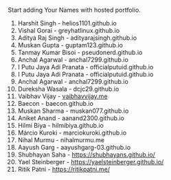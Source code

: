 Start adding Your Names with hosted portfolio.

1. Harshit Singh - helios1101.github.io
2. Vishal Gorai - greyhatlinux.github.io
3. Aditya Raj Singh - adityarajsingh.github.io
4. Muskan Gupta - guptam123.github.io
11. Tanmay Kumar Bisoi - pseudonerd.github.io
5. Anchal Agarwal - anchal7299.github.io
6. I Putu Jaya Adi Pranata - officialputuid.github.io
5. I Putu Jaya Adi Pranata - officialputuid.github.io
6. Anchal Agarwal - anchal7299.github.io
7. Dureksha Wasala - dcjc29.github.io
8. Vaibhav Vijay - [vaibhavvijay.me](https://vaibhavvijay.me)
9. Baecon - baecon.github.io
10. Muskan Sharma - muskan077.github.io
11. Aniket Anand - aanand2300.github.io
12. Hilmi Biya - hilmibiya.github.io
13. Márcio Kuroki - marciokuroki.github.io
14. Nihal Murmu - nihalmurmu.me
15. Aayush Garg - aayushgarg-03.github.io
16. Shubhayan Saha - https://shubhayans.github.io/
17. Yael Steinberger - https://yaelsteinberger.github.io/
18. Ritik Patni - https://ritikpatni.me/
